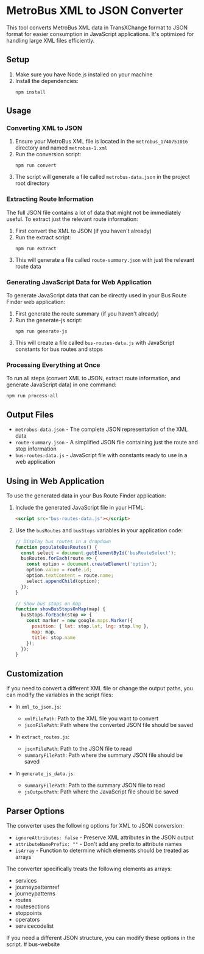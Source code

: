 # MetroBus XML to JSON Converter

This tool converts MetroBus XML data in TransXChange format to JSON format for easier consumption in JavaScript applications. It's optimized for handling large XML files efficiently.

## Setup

1. Make sure you have Node.js installed on your machine
2. Install the dependencies:
   ```
   npm install
   ```

## Usage

### Converting XML to JSON

1. Ensure your MetroBus XML file is located in the `metrobus_1740751016` directory and named `metrobus-1.xml`
2. Run the conversion script:
   ```
   npm run convert
   ```
3. The script will generate a file called `metrobus-data.json` in the project root directory

### Extracting Route Information

The full JSON file contains a lot of data that might not be immediately useful. To extract just the relevant route information:

1. First convert the XML to JSON (if you haven't already)
2. Run the extract script:
   ```
   npm run extract
   ```
3. This will generate a file called `route-summary.json` with just the relevant route data

### Generating JavaScript Data for Web Application

To generate JavaScript data that can be directly used in your Bus Route Finder web application:

1. First generate the route summary (if you haven't already)
2. Run the generate-js script:
   ```
   npm run generate-js
   ```
3. This will create a file called `bus-routes-data.js` with JavaScript constants for bus routes and stops

### Processing Everything at Once

To run all steps (convert XML to JSON, extract route information, and generate JavaScript data) in one command:

```
npm run process-all
```

## Output Files

- `metrobus-data.json` - The complete JSON representation of the XML data
- `route-summary.json` - A simplified JSON file containing just the route and stop information
- `bus-routes-data.js` - JavaScript file with constants ready to use in a web application

## Using in Web Application

To use the generated data in your Bus Route Finder application:

1. Include the generated JavaScript file in your HTML:
   ```html
   <script src="bus-routes-data.js"></script>
   ```

2. Use the `busRoutes` and `busStops` variables in your application code:
   ```javascript
   // Display bus routes in a dropdown
   function populateBusRoutes() {
     const select = document.getElementById('busRouteSelect');
     busRoutes.forEach(route => {
       const option = document.createElement('option');
       option.value = route.id;
       option.textContent = route.name;
       select.appendChild(option);
     });
   }
   
   // Show bus stops on map
   function showBusStopsOnMap(map) {
     busStops.forEach(stop => {
       const marker = new google.maps.Marker({
         position: { lat: stop.lat, lng: stop.lng },
         map: map,
         title: stop.name
       });
     });
   }
   ```

## Customization

If you need to convert a different XML file or change the output paths, you can modify the variables in the script files:

- In `xml_to_json.js`:
  - `xmlFilePath`: Path to the XML file you want to convert
  - `jsonFilePath`: Path where the converted JSON file should be saved

- In `extract_routes.js`:
  - `jsonFilePath`: Path to the JSON file to read
  - `summaryFilePath`: Path where the summary JSON file should be saved

- In `generate_js_data.js`:
  - `summaryFilePath`: Path to the summary JSON file to read
  - `jsOutputPath`: Path where the JavaScript file should be saved

## Parser Options

The converter uses the following options for XML to JSON conversion:

- `ignoreAttributes: false` - Preserve XML attributes in the JSON output
- `attributeNamePrefix: ""` - Don't add any prefix to attribute names
- `isArray` - Function to determine which elements should be treated as arrays

The converter specifically treats the following elements as arrays:
- services
- journeypatternref
- journeypatterns
- routes
- routesections
- stoppoints
- operators
- servicecodelist

If you need a different JSON structure, you can modify these options in the script. # bus-website
